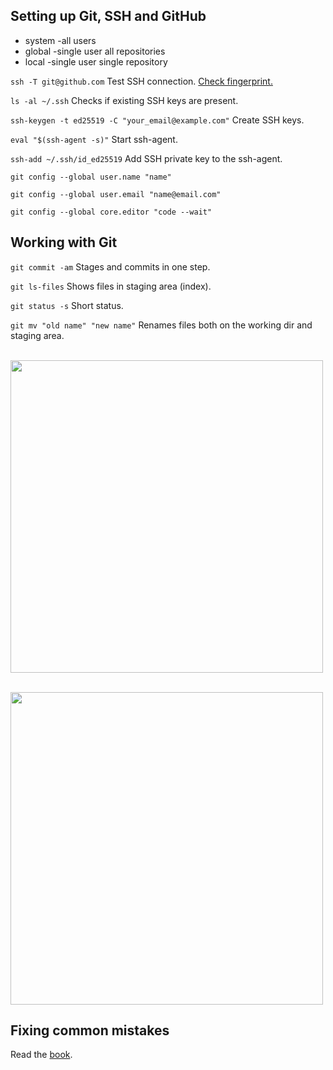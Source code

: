 ## Setting up Git, SSH and GitHub

* system  -all users
* global  -single user all repositories
* local   -single user single repository

`ssh -T git@github.com` Test SSH connection. [Check fingerprint.](https://docs.github.com/en/authentication/) 

`ls -al ~/.ssh` Checks if existing SSH keys are present.

`ssh-keygen -t ed25519 -C "your_email@example.com"` Create SSH keys.

`eval "$(ssh-agent -s)"` Start ssh-agent.

`ssh-add ~/.ssh/id_ed25519` Add SSH private key to the ssh-agent.

`git config --global user.name "name"`

`git config --global user.email "name@email.com"`

`git config --global core.editor "code --wait"`


## Working with Git

`git commit -am` Stages and commits in one step.

`git ls-files` Shows files in staging area (index).

`git status -s` Short status.

`git mv "old name" "new name"` Renames files both on the working dir and staging area.

<br><picture><img width=500 src="https://user-images.githubusercontent.com/18624609/222594799-df7648d7-38b5-41b5-8085-326079b194ea.png"></picture>

<br><picture><img width=500 src="https://miro.medium.com/max/1200/1*tjrF1ff5UjVNclwwe_GREg.png"></picture>


## Fixing common mistakes

Read the [book](https://git-scm.com/book/en/v2).
